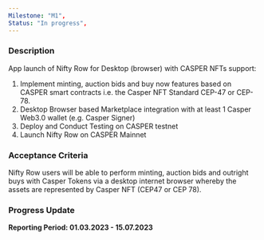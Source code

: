 ```yaml
---
Milestone: "M1",
Status: "In progress",
---
```

<!--lang:en--> 
### Description
App launch of Nifty Row for Desktop (browser) with CASPER NFTs support:

1. Implement minting, auction bids and buy now features based on CASPER smart contracts i.e. the Casper NFT Standard CEP-47 or CEP-78.
2. Desktop Browser based Marketplace integration with at least 1 Casper Web3.0 wallet (e.g. Casper Signer)
3. Deploy and Conduct Testing on CASPER testnet
4. Launch Nifty Row on CASPER Mainnet

### Acceptance Criteria

Nifty Row users will be able to perform minting, auction bids and outright buys with Casper Tokens via a desktop internet browser whereby the assets are represented by Casper NFT (CEP47 or CEP 78).

### Progress Update

**Reporting Period: 01.03.2023 - 15.07.2023**


